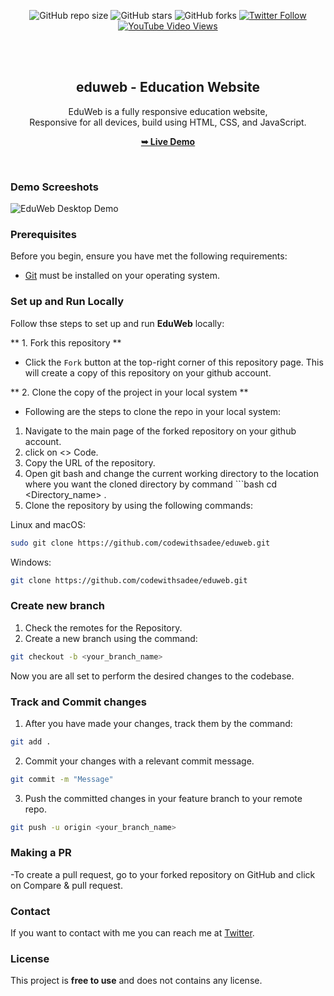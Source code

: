 <div align="center">
  
  ![GitHub repo size](https://img.shields.io/github/repo-size/codewithsadee/eduweb)
  ![GitHub stars](https://img.shields.io/github/stars/codewithsadee/eduweb?style=social)
  ![GitHub forks](https://img.shields.io/github/forks/codewithsadee/eduweb?style=social)
[![Twitter Follow](https://img.shields.io/twitter/follow/codewithsadee_?style=social)](https://twitter.com/intent/follow?screen_name=codewithsadee_)
  [![YouTube Video Views](https://img.shields.io/youtube/views/x26bQPxcFX4?style=social)](https://youtu.be/x26bQPxcFX4)

  <br />
  <br />

  <h2 align="center">eduweb - Education Website</h2>

  EduWeb is a fully responsive education website, <br />Responsive for all devices, build using HTML, CSS, and JavaScript.

  <a href="https://codewithsadee.github.io/eduweb/"><strong>➥ Live Demo</strong></a>

</div>

<br />

### Demo Screeshots

![EduWeb Desktop Demo](./readme-images/desktop.png "Desktop Demo")

### Prerequisites

Before you begin, ensure you have met the following requirements:

* [Git](https://git-scm.com/downloads "Download Git") must be installed on your operating system.

### Set up and Run Locally

Follow thse steps to set up and run **EduWeb** locally:

** 1. Fork this repository **
- Click the `Fork` button at the top-right corner of this repository page. This will create a copy of this repository on your github account. 

** 2. Clone the copy of the project in your local system **
- Following are the steps to clone the repo in your local system: 

1. Navigate to the main page of the forked repository on your github account. 
2. click on <> Code.
3. Copy the URL of the repository. 
4. Open git bash and change the current working directory to the location where you want the cloned directory by command ```bash cd <Directory_name> .
5. Clone the repository by using the following commands: 

Linux and macOS:

```bash
sudo git clone https://github.com/codewithsadee/eduweb.git
```

Windows:

```bash
git clone https://github.com/codewithsadee/eduweb.git
```

### Create new branch 

1. Check the remotes for the Repository. 
2. Create a new branch using the command: 

```bash
git checkout -b <your_branch_name>

```

Now you are all set to perform the desired changes to the codebase.

### Track and Commit changes 

1. After you have made your changes, track them by the command: 

```bash
git add .
```
2. Commit your changes with a relevant commit message.

```bash
git commit -m "Message"
```
3. Push the committed changes in your feature branch to your remote repo.

```bash
git push -u origin <your_branch_name>
``` 

### Making a PR 

-To create a pull request, go to your forked repository on GitHub and click on Compare & pull request.

### Contact

If you want to contact with me you can reach me at [Twitter](https://www.twitter.com/codewithsadee).

### License

This project is **free to use** and does not contains any license.
